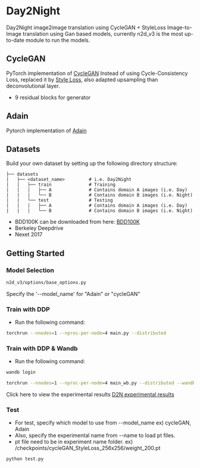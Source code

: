 # Day2Night

Day2Night image2image translation using CycleGAN + StyleLoss
Image-to-Image translation using Gan based models, currently n2d_v3 is the most up-to-date module to run the models.
 

## CycleGAN
PyTorch implementation of [CycleGAN](https://arxiv.org/pdf/1703.10593.pdf)
Instead of using Cycle-Consistency Loss, replaced it by [Style Loss](https://ieeexplore.ieee.org/document/7780634), also adapted upsampling than deconvolutional layer.
+ 9 residual blocks for generator

## Adain
Pytorch implementation of [Adain](https://arxiv.org/abs/1703.06868)

## Datasets
Build your own dataset by setting up the following directory structure:

    ├── datasets                   
    |   ├── <dataset_name>         # i.e. Day2Night
    |   |   ├── train              # Training
    |   |   |   ├── A              # Contains domain A images (i.e. Day)
    |   |   |   └── B              # Contains domain B images (i.e. Night)
    |   |   └── test               # Testing
    |   |   |   ├── A              # Contains domain A images (i.e. Day)
    |   |   |   └── B              # Contains domain B images (i.e. Night)
    
* BDD100K can be downloaded from here: [BDD100K](https://www.kaggle.com/datasets/solesensei/solesensei_bdd100k)
* Berkeley Deepdrive
* Nexet 2017

## Getting Started

### Model Selection

```bash
n2d_v3/options/base_options.py
```
Specify the '--model_name' for "Adain" or "cycleGAN"


### Train with DDP

- Run the following command:
```bash
torchrun --nnodes=1 --nproc-per-node=4 main.py --distributed
```

### Train with DDP & Wandb

- Run the following command:
```bash
wandb login
```
```bash
torchrun --nnodes=1 --nproc-per-node=4 main_wb.py --distributed --wandb
```
Click here to view the experimental results [D2N experimental results](https://wandb.ai/parkjy2/d2n_gan/runs/e870uysj?workspace=user-parkjy2)

### Test 

- For test, specify which model to use from --model_name ex) cycleGAN, Adain
- Also, specify the experimental name from --name to load pt files.
- pt file need to be in experiment name folder. ex) /checkpoints/cycleGAN_StyleLoss_256x256/weight_200.pt 
```bash
python test.py
```


